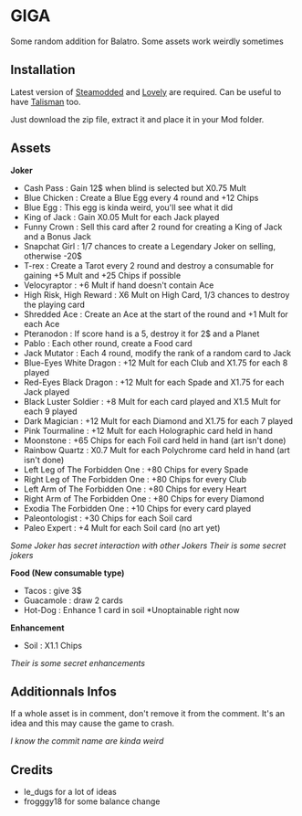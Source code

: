 # GIGA

Some random addition for Balatro. Some assets work weirdly sometimes


## Installation

Latest version of [Steamodded](https://github.com/Steamodded/smods) and [Lovely](https://github.com/ethangreen-dev/lovely-injector) are required. 
Can be useful to have [Talisman](https://github.com/SpectralPack/Talisman) too.

Just download the zip file, extract it and place it in your Mod folder.


## Assets

**Joker**
- Cash Pass : Gain 12$ when blind is selected but X0.75 Mult
- Blue Chicken : Create a Blue Egg every 4 round and +12 Chips
- Blue Egg : This egg is kinda weird, you'll see what it did
- King of Jack : Gain X0.05 Mult for each Jack played
- Funny Crown : Sell this card after 2 round for creating a King of Jack and a Bonus Jack
- Snapchat Girl : 1/7 chances to create a Legendary Joker on selling, otherwise -20$
- T-rex : Create a Tarot every 2 round and destroy a consumable for gaining +5 Mult and +25 Chips if possible
- Velocyraptor : +6 Mult if hand doesn't contain Ace
- High Risk, High Reward : X6 Mult on High Card, 1/3 chances to destroy the playing card
- Shredded Ace : Create an Ace at the start of the round and +1 Mult for each Ace
- Pteranodon : If score hand is a 5, destroy it for 2$ and a Planet
- Pablo : Each other round, create a Food card
- Jack Mutator : Each 4 round, modify the rank of a random card to Jack
- Blue-Eyes White Dragon : +12 Mult for each Club and X1.75 for each 8 played
- Red-Eyes Black Dragon : +12 Mult for each Spade and X1.75 for each Jack played
- Black Luster Soldier : +8 Mult for each card played and X1.5 Mult for each 9 played
- Dark Magician : +12 Mult for each Diamond and X1.75 for each 7 played
- Pink Tourmaline : +12 Mult for each Holographic card held in hand
- Moonstone : +65 Chips for each Foil card held in hand (art isn't done)
- Rainbow Quartz : X0.7 Mult for each Polychrome card held in hand (art isn't done)
- Left Leg of The Forbidden One : +80 Chips for every Spade
- Right Leg of The Forbidden One : +80 Chips for every Club
- Left Arm of The Forbidden One : +80 Chips for every Heart
- Right Arm of The Forbidden One : +80 Chips for every Diamond
- Exodia The Forbidden One : +10 Chips for every card played
- Paleontologist : +30 Chips for each Soil card
- Paleo Expert : +4 Mult for each Soil card (no art yet)

*Some Joker has secret interaction with other Jokers*
*Their is some secret jokers*


**Food (New consumable type)**
- Tacos : give 3$
- Guacamole : draw 2 cards
- Hot-Dog : Enhance 1 card in soil *Unoptainable right now


**Enhancement**
- Soil : X1.1 Chips

*Their is some secret enhancements*


## Additionnals Infos

If a whole asset is in comment, don't remove it from the comment. It's an idea and this may cause the game to crash.

*I know the commit name are kinda weird*


## Credits

- le_dugs for a lot of ideas
- frogggy18 for some balance change